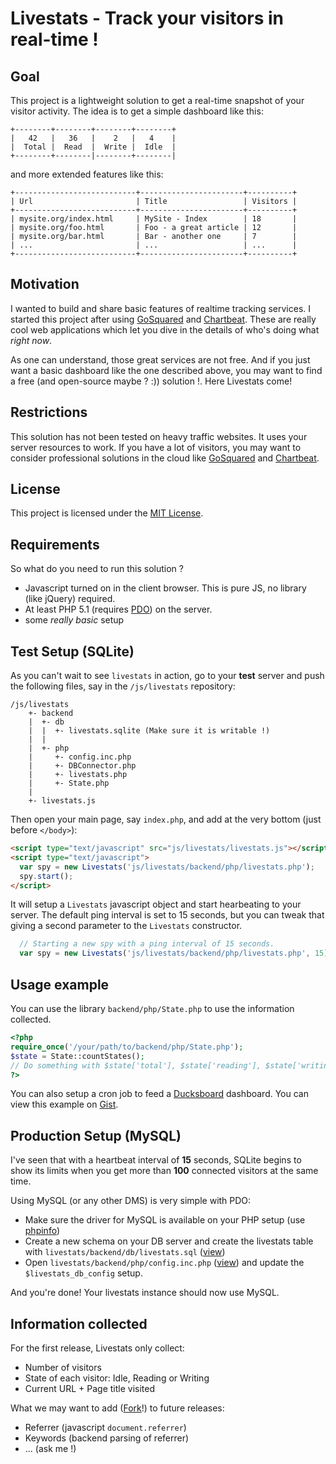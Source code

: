 # Livestats - Track your visitors in real-time !

## Goal

This project is a lightweight solution to get a real-time snapshot of your visitor activity.
The idea is to get a simple dashboard like this:

```
+--------+--------+--------+--------+
|   42   |   36   |    2   |   4    |
|  Total |  Read  |  Write |  Idle  |
+--------+--------|--------+--------|
```

and more extended features like this:

```
+---------------------------+-----------------------+----------+
| Url                       | Title                 | Visitors |
+---------------------------+-----------------------+----------+
| mysite.org/index.html     | MySite - Index        | 18       |
| mysite.org/foo.html       | Foo - a great article | 12       |
| mysite.org/bar.html       | Bar - another one     | 7        |
| ...                       | ...                   | ...      |
+---------------------------+-----------------------+----------+
```

## Motivation

I wanted to build and share basic features of realtime tracking services. I started 
this project after using 
[GoSquared](http://www.gosquared.com/) and [Chartbeat](http://www.chartbeat.com/).
These are really cool web applications which let you dive in the details of
who's doing what _right now_.

As one can understand, those great services are not free. And if you just
want a basic dashboard like the one described above, you may want to find
a free (and open-source maybe ? :)) solution !. Here Livestats come!

## Restrictions
This solution has not been tested on heavy traffic websites. It uses your server resources to work.
If you have a lot of visitors, you may want to consider professional solutions
in the cloud like [GoSquared](http://www.gosquared.com/) and [Chartbeat](http://www.chartbeat.com/).

## License
This project is licensed under the [MIT License](http://www.opensource.org/licenses/mit-license.php).

## Requirements

So what do you need to run this solution ?

* Javascript turned on in the client browser. This is pure JS, no library (like jQuery) required.
* At least PHP 5.1 (requires [PDO](http://www.php.net/manual/intro.pdo.php)) on the server.
* some _really basic_ setup

## Test Setup (SQLite)


As you can't wait to see ```livestats``` in action, go to your __test__ server 
and push the following files, say in the ```/js/livestats``` repository:

```
/js/livestats
    +- backend
    |  +- db
    |  |  +- livestats.sqlite (Make sure it is writable !)
    |  |
    |  +- php
    |     +- config.inc.php
    |     +- DBConnector.php
    |     +- livestats.php
    |     +- State.php
    |
    +- livestats.js
```

Then open your main page, say ```index.php```, and add at the very bottom (just before ```</body>```):

```html
<script type="text/javascript" src="js/livestats/livestats.js"></script>
<script type="text/javascript">
  var spy = new Livestats('js/livestats/backend/php/livestats.php');
  spy.start();
</script>
```

It will setup a ```Livestats``` javascript object and start hearbeating
to your server. The default ping interval is set to 15 seconds, but you
can tweak that giving a second parameter to the ```Livestats``` constructor.

```javascript
  // Starting a new spy with a ping interval of 15 seconds.
  var spy = new Livestats('js/livestats/backend/php/livestats.php', 15);
```

## Usage example

You can use the library ```backend/php/State.php``` to use the information
collected. 

```php
<?php
require_once('/your/path/to/backend/php/State.php');
$state = State::countStates();
// Do something with $state['total'], $state['reading'], $state['writing'] or $state['idle'];
?>
```

You can also setup a cron job to feed a [Ducksboard](http://www.ducksboard.com) dashboard.
You can view this example on [Gist](https://gist.github.com/1430616).

## Production Setup (MySQL)

I've seen that with a heartbeat interval of __15__ seconds, SQLite begins to show
its limits when you get more than __100__ connected visitors at the same time.

Using MySQL (or any other DMS) is very simple with PDO:

* Make sure the driver for MySQL is available on your PHP setup (use [phpinfo](http://php.net/manual/function.phpinfo.php))
* Create a new schema on your DB server and create the livestats table with ```livestats/backend/db/livestats.sql``` ([view](https://github.com/ssaunier/livestats/blob/master/backend/db/livestats.sql))
* Open ```livestats/backend/php/config.inc.php``` ([view](https://github.com/ssaunier/livestats/blob/master/backend/php/config.inc.php)) and update the ```$livestats_db_config``` setup.

And you're done! Your livestats instance should now use MySQL.

## Information collected

For the first release, Livestats only collect:

* Number of visitors
* State of each visitor: Idle, Reading or Writing
* Current URL + Page title visited

What we may want to add ([Fork](https://github.com/ssaunier/livestats/fork)!) to future releases:

* Referrer (javascript ```document.referrer```)
* Keywords (backend parsing of referrer)
* ... (ask me !)